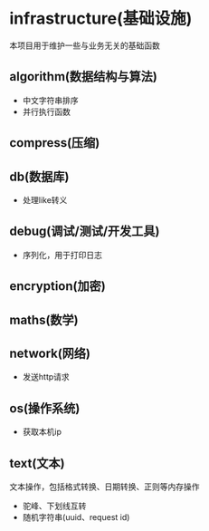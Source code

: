 # infrastructure(基础设施)
本项目用于维护一些与业务无关的基础函数

## algorithm(数据结构与算法)
- 中文字符串排序
- 并行执行函数

## compress(压缩)

## db(数据库)
- 处理like转义

## debug(调试/测试/开发工具)
- 序列化，用于打印日志

## encryption(加密)

## maths(数学)

## network(网络)
- 发送http请求

## os(操作系统)
- 获取本机ip

## text(文本)
文本操作，包括格式转换、日期转换、正则等内存操作
- 驼峰、下划线互转
- 随机字符串(uuid、request id)
